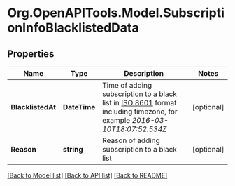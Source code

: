 
# Org.OpenAPITools.Model.SubscriptionInfoBlacklistedData

## Properties

Name | Type | Description | Notes
------------ | ------------- | ------------- | -------------
**BlacklistedAt** | **DateTime** | Time of adding subscription to a black list in [ISO 8601](https://en.wikipedia.org/wiki/ISO_8601) format including timezone, for example *2016-03-10T18:07:52.534Z* | [optional] 
**Reason** | **string** | Reason of adding subscription to a black list | [optional] 

[[Back to Model list]](../README.md#documentation-for-models)
[[Back to API list]](../README.md#documentation-for-api-endpoints)
[[Back to README]](../README.md)

